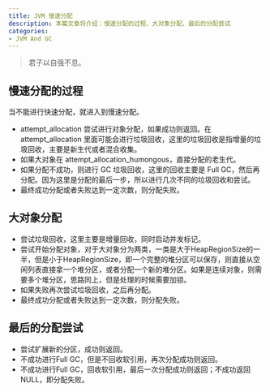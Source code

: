 ```yaml
---
title: JVM 慢速分配
description: 本篇文章将介绍：慢速分配的过程、大对象分配、最后的分配尝试
categories:
- JVM And GC
---
```


> 君子以自强不息。


## 慢速分配的过程

当不能进行快速分配，就进入到慢速分配。

- attempt_allocation 尝试进行对象分配，如果成功则返回。在 attempt_allocation 里面可能会进行垃圾回收，这里的垃圾回收是指增量的垃圾回收，主要是新生代或者混合收集。
- 如果大对象在  attempt_allocation_humongous，直接分配的老生代。
- 如果分配不成功，则进行 GC 垃圾回收，这里的回收主要是 Full GC，然后再分配。因为这里是分配的最后一步，所以进行几次不同的垃圾回收和尝试。
- 最终成功分配或者失败达到一定次数，则分配失败。

## 大对象分配

- 尝试垃圾回收，这里主要是增量回收，同时启动并发标记。
- 尝试开始分配对象，对于大对象分为两类，一类是大于HeapRegionSize的一半，但是小于HeapRegionSize，即一个完整的堆分区可以保存，则直接从空闲列表直接拿一个堆分区，或者分配一个新的堆分区。如果是连续对象，则需要多个堆分区，思路同上，但是处理的时候需要加锁。
- 如果失败再次尝试垃圾回收，之后再分配。
- 最终成功分配或者失败达到一定次数，则分配失败。

## 最后的分配尝试

- 尝试扩展新的分区，成功则返回。
- 不成功进行Full GC，但是不回收软引用，再次分配成功则返回。
- 不成功进行Full GC，回收软引用，最后一次分配成功则返回；不成功返回NULL，即分配失败。